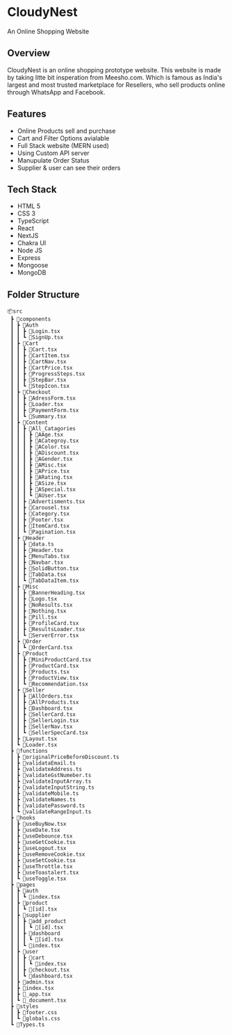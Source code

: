 ﻿# CloudyNest

An Online Shopping Website

## Overview

CloudyNest is an online shopping prototype website.
This website is made by taking litte bit insperation from Meesho.com.
Which is famous as India's largest and most trusted marketplace for Resellers, who sell products online through WhatsApp and Facebook.

## Features

- Online Products sell and purchase
- Cart and Filter Options avialable
- Full Stack website (MERN used)
- Using Custom API server
- Manupulate Order Status
- Supplier & user can see their orders

## Tech Stack

- HTML 5
- CSS 3
- TypeScript
- React
- NextJS
- Chakra UI
- Node JS
- Express
- Mongoose
- MongoDB


## Folder Structure

```
📦src
 ┣ 📂components
 ┃ ┣ 📂Auth
 ┃ ┃ ┣ 📜Login.tsx
 ┃ ┃ ┗ 📜SignUp.tsx
 ┃ ┣ 📂Cart
 ┃ ┃ ┣ 📜Cart.tsx
 ┃ ┃ ┣ 📜CartItem.tsx
 ┃ ┃ ┣ 📜CartNav.tsx
 ┃ ┃ ┣ 📜CartPrice.tsx
 ┃ ┃ ┣ 📜ProgressSteps.tsx
 ┃ ┃ ┣ 📜StepBar.tsx
 ┃ ┃ ┗ 📜StepIcon.tsx
 ┃ ┣ 📂Checkout
 ┃ ┃ ┣ 📜AdressForm.tsx
 ┃ ┃ ┣ 📜Loader.tsx
 ┃ ┃ ┣ 📜PaymentForm.tsx
 ┃ ┃ ┗ 📜Summary.tsx
 ┃ ┣ 📂Content
 ┃ ┃ ┣ 📂All_Catagories
 ┃ ┃ ┃ ┣ 📜AAge.tsx
 ┃ ┃ ┃ ┣ 📜ACategroy.tsx
 ┃ ┃ ┃ ┣ 📜AColor.tsx
 ┃ ┃ ┃ ┣ 📜ADiscount.tsx
 ┃ ┃ ┃ ┣ 📜AGender.tsx
 ┃ ┃ ┃ ┣ 📜AMisc.tsx
 ┃ ┃ ┃ ┣ 📜APrice.tsx
 ┃ ┃ ┃ ┣ 📜ARating.tsx
 ┃ ┃ ┃ ┣ 📜ASize.tsx
 ┃ ┃ ┃ ┣ 📜ASpecial.tsx
 ┃ ┃ ┃ ┗ 📜AUser.tsx
 ┃ ┃ ┣ 📜Advertisments.tsx
 ┃ ┃ ┣ 📜Carousel.tsx
 ┃ ┃ ┣ 📜Category.tsx
 ┃ ┃ ┣ 📜Footer.tsx
 ┃ ┃ ┣ 📜ItemCard.tsx
 ┃ ┃ ┗ 📜Pagination.tsx
 ┃ ┣ 📂Header
 ┃ ┃ ┣ 📜data.ts
 ┃ ┃ ┣ 📜Header.tsx
 ┃ ┃ ┣ 📜MenuTabs.tsx
 ┃ ┃ ┣ 📜Navbar.tsx
 ┃ ┃ ┣ 📜SolidButton.tsx
 ┃ ┃ ┣ 📜TabData.tsx
 ┃ ┃ ┗ 📜TabDataItem.tsx
 ┃ ┣ 📂Misc
 ┃ ┃ ┣ 📜BannerHeading.tsx
 ┃ ┃ ┣ 📜Logo.tsx
 ┃ ┃ ┣ 📜NoResults.tsx
 ┃ ┃ ┣ 📜Nothing.tsx
 ┃ ┃ ┣ 📜Pill.tsx
 ┃ ┃ ┣ 📜ProfileCard.tsx
 ┃ ┃ ┣ 📜ResultsLoader.tsx
 ┃ ┃ ┗ 📜ServerError.tsx
 ┃ ┣ 📂Order
 ┃ ┃ ┗ 📜OrderCard.tsx
 ┃ ┣ 📂Product
 ┃ ┃ ┣ 📜MiniProductCard.tsx
 ┃ ┃ ┣ 📜ProductCard.tsx
 ┃ ┃ ┣ 📜Products.tsx
 ┃ ┃ ┣ 📜ProductView.tsx
 ┃ ┃ ┗ 📜Recommendation.tsx
 ┃ ┣ 📂Seller
 ┃ ┃ ┣ 📜AllOrders.tsx
 ┃ ┃ ┣ 📜AllProducts.tsx
 ┃ ┃ ┣ 📜Dashboard.tsx
 ┃ ┃ ┣ 📜SellerCard.tsx
 ┃ ┃ ┣ 📜SellerLogin.tsx
 ┃ ┃ ┣ 📜SellerNav.tsx
 ┃ ┃ ┗ 📜SellerSpecCard.tsx
 ┃ ┣ 📜Layout.tsx
 ┃ ┗ 📜Loader.tsx
 ┣ 📂functions
 ┃ ┣ 📜originalPriceBeforeDiscount.ts
 ┃ ┣ 📜validataEmail.ts
 ┃ ┣ 📜validateAddress.ts
 ┃ ┣ 📜validateGstNumeber.ts
 ┃ ┣ 📜validateInputArray.ts
 ┃ ┣ 📜validateInputString.ts
 ┃ ┣ 📜validateMobile.ts
 ┃ ┣ 📜validateNames.ts
 ┃ ┣ 📜validatePassword.ts
 ┃ ┗ 📜validateRangeInput.ts
 ┣ 📂hooks
 ┃ ┣ 📜useBuyNow.tsx
 ┃ ┣ 📜useDate.tsx
 ┃ ┣ 📜useDebounce.tsx
 ┃ ┣ 📜useGetCookie.tsx
 ┃ ┣ 📜useLogout.tsx
 ┃ ┣ 📜useRemoveCookie.tsx
 ┃ ┣ 📜useSetCookie.tsx
 ┃ ┣ 📜useThrottle.tsx
 ┃ ┣ 📜useToastalert.tsx
 ┃ ┗ 📜useToggle.tsx
 ┣ 📂pages
 ┃ ┣ 📂auth
 ┃ ┃ ┗ 📜index.tsx
 ┃ ┣ 📂product
 ┃ ┃ ┗ 📜[id].tsx
 ┃ ┣ 📂supplier
 ┃ ┃ ┣ 📂add_product
 ┃ ┃ ┃ ┗ 📜[id].tsx
 ┃ ┃ ┣ 📂dashboard
 ┃ ┃ ┃ ┗ 📜[id].tsx
 ┃ ┃ ┗ 📜index.tsx
 ┃ ┣ 📂user
 ┃ ┃ ┣ 📂cart
 ┃ ┃ ┃ ┗ 📜index.tsx
 ┃ ┃ ┣ 📜checkout.tsx
 ┃ ┃ ┗ 📜dashboard.tsx
 ┃ ┣ 📜admin.tsx
 ┃ ┣ 📜index.tsx
 ┃ ┣ 📜_app.tsx
 ┃ ┗ 📜_document.tsx
 ┣ 📂styles
 ┃ ┣ 📜footer.css
 ┃ ┗ 📜globals.css
 ┗ 📜Types.ts
```
